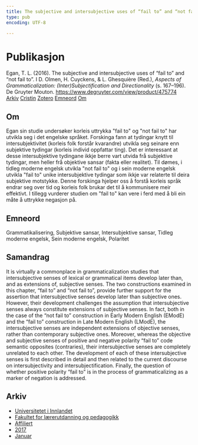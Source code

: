 ```yaml
---
title: The subjective and intersubjective uses of “fail to” and “not fail to”
type: pub
encoding: UTF-8

---
```

<h1>Publikasjon</h1>
<article id="csl-bib-container-IXA6NIGW" class="csl-bib-container">
  <div class="csl-bib-body"> <div class="csl-entry">Egan, T. L. (2016). The subjective and intersubjective uses of “fail to” and “not fail to”. I D. Olmen, H. Cuyckens, &#38; L. Ghesquière (Red.), <i>Aspects of Grammaticalization: (Inter)Subjectification and Directionality</i> (s. 167–196). De Gruyter Mouton. <a href="https://www.degruyter.com/view/product/475774">https://www.degruyter.com/view/product/475774</a></div> </div>
  <div class="csl-bib-buttons">
    <a href="#taxonomy-article-IXA6NIGW" alt="archive" class="csl-bib-button">Arkiv</a>
    <a href="https://app.cristin.no/results/show.jsf?id=1422027" alt="Cristin" class="csl-bib-button">Cristin</a>
    <a href="http://zotero.org/groups/5881554/items/IXA6NIGW" alt="Zotero" class="csl-bib-button">Zotero</a>
    <a href="#keywords-article-IXA6NIGW" alt="keywords" class="csl-bib-button">Emneord</a>
    <a href="#about-article-IXA6NIGW" alt="about_pub" class="csl-bib-button">Om</a>
  </div>
  <div id="csl-bib-meta-container-IXA6NIGW"></div>
</article>
<div id="csl-bib-meta-IXA6NIGW" class="csl-bib-meta">
  <article id="about-article-IXA6NIGW" class="about_pub-article">
    <h1>Om</h1>
    Egan sin studie undersøker korleis uttrykka "fail to" og "not fail to" har utvikla seg i det engelske språket. Forskinga fann at tydingar knytt til intersubjektivitet (korleis folk forstår kvarandre) utvikla seg seinare enn subjektive tydingar (korleis individ oppfattar ting). Det er interessant at desse intersubjektive tydingane ikkje berre vart utvida frå subjektive tydingar, men heller frå objektive sansar (fakta eller realitet). Til dømes, i tidleg moderne engelsk utvikla "not fail to" og i sein moderne engelsk utvikla "fail to" unike intersubjektive tydingar som ikkje var relaterte til deira subjektive motstykke. Denne forskinga hjelper oss å forstå korleis språk endrar seg over tid og korleis folk brukar det til å kommunisere meir effektivt. I tillegg vurderer studien om "fail to" kan vere i ferd med å bli ein måte å uttrykke negasjon på.
  </article>
  <article id="keywords-article-IXA6NIGW" class="keywords-article">
    <h1>Emneord</h1>
    Grammatikalisering, Subjektive sansar, Intersubjektive sansar, Tidleg moderne engelsk, Sein moderne engelsk, Polaritet
  </article>
  <article id="abstract-article-IXA6NIGW" class="abstract-article">
    <h1>Samandrag</h1>
    It is virtually a commonplace in grammaticalization studies that intersubjective senses of lexical or grammatical items develop later than, and as extensions of, subjective senses. The two constructions examined in this chapter, “fail to” and “not fail to”, provide further support for the assertion that intersubjective senses develop later than subjective ones. However, their development challenges the assumption that intersubjective senses always constitute extensions of subjective senses. In fact, both in the case of the “not fail to” construction in Early Modern English (EModE) and the “fail to” construction in Late Modern English (LModE), the intersubjective senses are independent extensions of objective senses, rather than contemporary subjective ones. Moreover, whereas the objective and subjective senses of positive and negative polarity “fail to” code semantic opposites (contraries), their intersubjective senses are completely unrelated to each other. The development of each of these intersubjective senses is first described in detail and then related to the current discourse on intersubjectivity and intersubjectification. Finally, the question of whether positive polarity “fail to” is in the process of grammaticalizing as a marker of negation is addressed.
  </article>
  <article id="taxonomy-article-IXA6NIGW" class="taxonomy-article">
    <h1>Arkiv</h1>
    <ul>
      <li><a href="{{< params subfolder >}}nn/archive/?key=3DCRN523">Universitetet i Innlandet</a></li>
      <li><a href="{{< params subfolder >}}nn/archive/?key=WYNZA47F">Fakultet for lærerutdanning og pedagogikk</a></li>
      <li><a href="{{< params subfolder >}}nn/archive/?key=2ZAN5K7T">Affiliert</a></li>
      <li><a href="{{< params subfolder >}}nn/archive/?key=6HCJH8II">2017</a></li>
      <li><a href="{{< params subfolder >}}nn/archive/?key=CHVEV4H9">Januar</a></li>
    </ul>
  </article>
</div>
